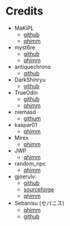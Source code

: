 Credits
======

- MaKiPL
  - [github](https://github.com/MaKiPL)
  - [qhimm](https://forums.qhimm.com/index.php?action=profile;u=23937)
- myst6re
  - [github](https://github.com/myst6re)
  - [qhimm](https://forums.qhimm.com/index.php?action=profile;u=4778)
- antiquechrono
  - [github](https://github.com/antiquechrono)
- DarkShinryu
  - [github](https://github.com/DarkShinryu)
- TrueOdin
  - [github](https://github.com/julianxhokaxhiu)
  - [qhimm](https://forums.qhimm.com/index.php?action=profile;u=31045)
- niemasd
  - [githum](https://github.com/niemasd/PyFF7)
- kaspar01
  - [qhimm](https://forums.qhimm.com/index.php?action=profileu=11468)
- Mirex
  - [qhimm](https://forums.qhimm.com/index.php?action=profile;u=171)
- JWP
  - [qhimm](https://forums.qhimm.com/index.php?action=profile;u=3772)
- random_npc
  - [qhimm](https://forums.qhimm.com/index.php?action=profile;u=8248)
- gjoerulv:
  - [github](https://github.com/gjoerulv)
  - [sourceforge](https://sourceforge.net/u/gjoerulv/profile/)
  - [qhimm](https://forums.qhimm.com/index.php?action=profile;u=3668)
- Sebanisu (セバニス)
  - [qhimm](https://forums.qhimm.com/index.php?action=profile;u=22866)
  - [github](https://github.com/Sebanisu)